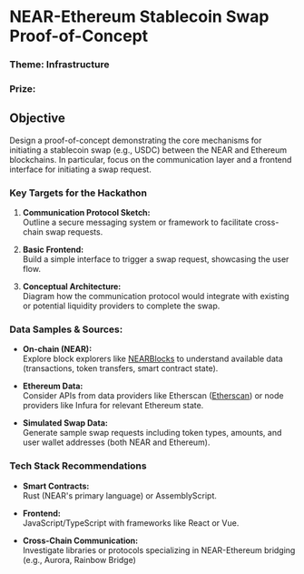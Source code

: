 # NEAR-Ethereum Stablecoin Swap Proof-of-Concept
### Theme: Infrastructure
### Prize: 

## Objective 
Design a proof-of-concept demonstrating the core mechanisms for initiating a stablecoin swap (e.g., USDC) between the NEAR and Ethereum blockchains. In particular, focus on the communication layer and a frontend interface for initiating a swap request.

### Key Targets for the Hackathon
1. **Communication Protocol Sketch:**  
   Outline a secure messaging system or framework to facilitate cross-chain swap requests.

2. **Basic Frontend:**  
   Build a simple interface to trigger a swap request, showcasing the user flow.

3. **Conceptual Architecture:**  
   Diagram how the communication protocol would integrate with existing or potential liquidity providers to complete the swap.

### Data Samples & Sources:
- **On-chain (NEAR):**  
  Explore block explorers like [NEARBlocks](https://nearblocks.io/) to understand available data (transactions, token transfers, smart contract state).

- **Ethereum Data:**  
  Consider APIs from data providers like Etherscan ([Etherscan](https://etherscan.io/)) or node providers like Infura for relevant Ethereum state.

- **Simulated Swap Data:**  
  Generate sample swap requests including token types, amounts, and user wallet addresses (both NEAR and Ethereum).

### Tech Stack Recommendations
- **Smart Contracts:**  
  Rust (NEAR's primary language) or AssemblyScript.

- **Frontend:**  
  JavaScript/TypeScript with frameworks like React or Vue.

- **Cross-Chain Communication:**  
  Investigate libraries or protocols specializing in NEAR-Ethereum bridging (e.g., Aurora, Rainbow Bridge)
